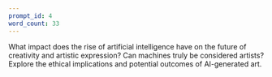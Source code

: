 ```yaml
---
prompt_id: 4
word_count: 33
---
```


What impact does the rise of artificial intelligence have on the future of creativity and artistic expression? Can machines truly be considered artists? Explore the ethical implications and potential outcomes of AI-generated art.
